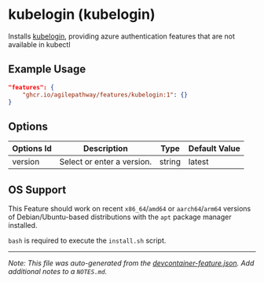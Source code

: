 
# kubelogin (kubelogin)

Installs [kubelogin](https://github.com/Azure/kubelogin), providing azure authentication features that are not available in kubectl

## Example Usage

```json
"features": {
    "ghcr.io/agilepathway/features/kubelogin:1": {}
}
```

## Options

| Options Id | Description | Type | Default Value |
|-----|-----|-----|-----|
| version | Select or enter a version. | string | latest |

## OS Support

This Feature should work on recent `x86_64`/`amd64` or `aarch64`/`arm64` versions of Debian/Ubuntu-based distributions with the `apt` package manager installed.

`bash` is required to execute the `install.sh` script.



---

_Note: This file was auto-generated from the [devcontainer-feature.json](https://github.com/agilepathway/features/blob/main/src/kubelogin/devcontainer-feature.json).  Add additional notes to a `NOTES.md`._
